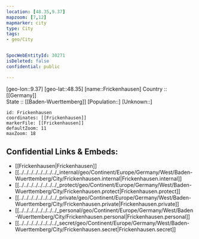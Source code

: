 ```yaml
---
location: [48.35,9.37] 
mapzoom: [7,12] 
mapmarker: city 
type: City
tags:
- geo/City


SpocWebEntityId: 30271
isDeleted: false
confidential: public

---
```

[geo-lon::9.37] 
[geo-lat::48.35] 
[name::Frickenhausen] 
Country :: [[Germany]]  
State :: [[Baden-Wuerttemberg]] 
[Population::] 
[Unknown::] 


```leaflet
id: Frickenhausen
coordinates: [[Frickenhausen]] 
markerFile: [[Frickenhausen]] 
defaultZoom: 11 
maxZoom: 18
```


## Confidential Links & Embeds: 
- [[Frickenhausen|Frickenhausen]]  
- [[../../../../../../../../_internal/geo/Continent/Europe/Germany/West/Baden-Wuerttemberg/City/Frickenhausen.internal|Frickenhausen.internal]] 
- [[../../../../../../../../_protect/geo/Continent/Europe/Germany/West/Baden-Wuerttemberg/City/Frickenhausen.protect|Frickenhausen.protect]] 
- [[../../../../../../../../_private/geo/Continent/Europe/Germany/West/Baden-Wuerttemberg/City/Frickenhausen.private|Frickenhausen.private]] 
- [[../../../../../../../../_personal/geo/Continent/Europe/Germany/West/Baden-Wuerttemberg/City/Frickenhausen.personal|Frickenhausen.personal]] 
- [[../../../../../../../../_secret/geo/Continent/Europe/Germany/West/Baden-Wuerttemberg/City/Frickenhausen.secret|Frickenhausen.secret]] 
